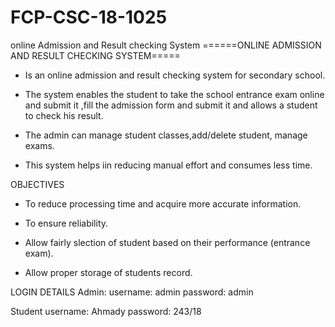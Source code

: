 # FCP-CSC-18-1025
online Admission and Result checking System
                      ======ONLINE ADMISSION AND RESULT CHECKING SYSTEM=====

*  Is an online admission and result checking system for secondary school.

*  The system enables the student to take the school entrance exam online and submit it ,fill the
 admission form and submit it and allows a student to check his result.

*  The admin can manage student classes,add/delete student, manage exams.

*  This system helps iin reducing manual effort and consumes less time.
    

 OBJECTIVES

*  To reduce processing time and acquire more accurate information.

*  To ensure reliability.

*  Allow fairly slection of student based on their performance (entrance exam).

*  Allow proper storage of students record.


LOGIN DETAILS
Admin: 
username: admin
password: admin

Student 
username: Ahmady
password: 243/18

		

